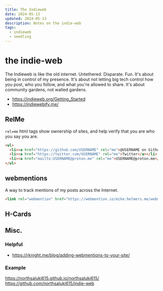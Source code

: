 ```yaml
---
title: The Indieweb
date: 2024-05-13
updated: 2024-05-13
description: Notes on the indie-web
tags:
  - indieweb
  - seedling
---
```

# the indie-web
The Indieweb is like the old internet. Untethered. Disparate. Fun. It's about being in control of my presence. It's about not letting big tech control how you post, who you follow, and what you're allowed to share. It's about community gardens, not walled gardens.

- https://indieweb.org/Getting_Started
- https://indiewebify.me/

## RelMe

`rel=me` html tags show ownership of sites, and help verify that you are who you say you are.


```html
<ul>
  <li><a href="https://github.com/USERNAME" rel="me">@USERNAME on Github</a></li>
  <li><a href="https://twitter.com/USERNAME" rel="me">Twitter</a></li>
  <li><a href="mailto:USERNAME@proton.me" rel="me">USERNAME@proton.me</a></li>
</ul>
```

## webmentions

A way to track mentions of my posts across the Internet. 

```html
<link rel="webmention" href="https://webmention.io/mike.helmers.me/webmention" />
```

## H-Cards

## Misc.
### Helpful
- https://rknight.me/blog/adding-webmentions-to-your-site/

### Example
https://northsaluki615.github.io/northsaluki615/
https://github.com/northsaluki615/indie-web

